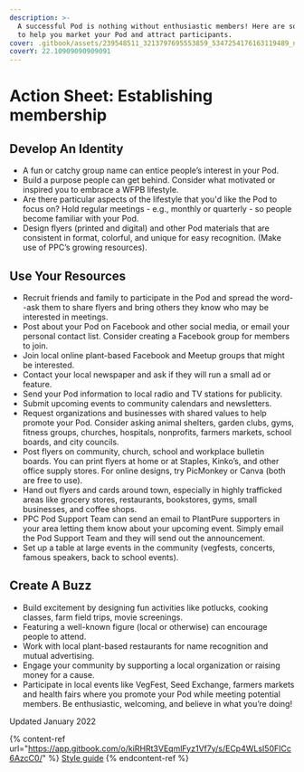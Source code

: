 ```yaml
---
description: >-
  A successful Pod is nothing without enthusiastic members! Here are some tips
  to help you market your Pod and attract participants.
cover: .gitbook/assets/239548511_3213797695553859_5347254176163119489_n (1).jpeg
coverY: 22.10909090909091
---
```


# Action Sheet: Establishing membership

## Develop An Identity

* A fun or catchy group name can entice people’s interest in your Pod.
* Build a purpose people can get behind. Consider what motivated or inspired you to embrace a WFPB lifestyle.
* Are there particular aspects of the lifestyle that you'd like the Pod to focus on? Hold regular meetings - e.g., monthly or quarterly - so people become familiar with your Pod.
* Design flyers (printed and digital) and other Pod materials that are consistent in format, colorful, and unique for easy recognition. (Make use of PPC’s growing resources).

## Use Your Resources

* Recruit friends and family to participate in the Pod and spread the word--ask them to share flyers and bring others they know who may be interested in meetings.&#x20;
* Post about your Pod on Facebook and other social media, or email your personal contact list. Consider creating a Facebook group for members to join.
* Join local online plant-based Facebook and Meetup groups that might be interested.&#x20;
* Contact your local newspaper and ask if they will run a small ad or feature.
* Send your Pod information to local radio and TV stations for publicity.
* Submit upcoming events to community calendars and newsletters.
* Request organizations and businesses with shared values to help promote your Pod. Consider asking animal shelters, garden clubs, gyms, fitness groups, churches, hospitals, nonprofits, farmers markets, school boards, and city councils.
* Post flyers on community, church, school and workplace bulletin boards. You can print flyers at home or at Staples, Kinko’s, and other office supply stores. For online designs, try PicMonkey or Canva (both are free to use).
* Hand out flyers and cards around town, especially in highly trafficked areas like grocery stores, restaurants, bookstores, gyms, small businesses, and coffee shops.
* PPC Pod Support Team can send an email to PlantPure supporters in your area letting them know about your upcoming event. Simply email the Pod Support Team and they will send out the announcement.
* Set up a table at large events in the community (vegfests, concerts, famous speakers, back to school events).

## Create A Buzz

* Build excitement by designing fun activities like potlucks, cooking classes, farm field trips, movie screenings.&#x20;
* Featuring a well-known figure (local or otherwise) can encourage people to attend.&#x20;
* Work with local plant-based restaurants for name recognition and mutual advertising.
* Engage your community by supporting a local organization or raising money for a cause.
* Participate in local events like VegFest, Seed Exchange, farmers markets and health fairs where you promote your Pod while meeting potential members. Be enthusiastic, welcoming, and believe in what you’re doing!



Updated January 2022

{% content-ref url="https://app.gitbook.com/o/kiRHRt3VEqmlFyz1Vf7y/s/ECp4WLsI50FICc6AzcC0/" %}
[Style guide](https://app.gitbook.com/o/kiRHRt3VEqmlFyz1Vf7y/s/ECp4WLsI50FICc6AzcC0/)
{% endcontent-ref %}

